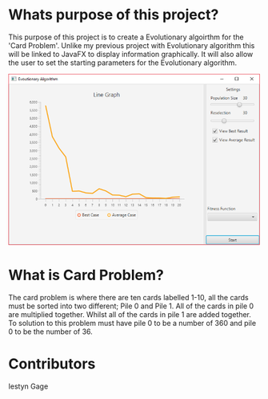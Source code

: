# Whats purpose of this project?

This purpose of this project is to create a Evolutionary algoirthm for the 'Card Problem'.
Unlike my previous project with Evolutionary algorithm this will be linked to JavaFX to display
information graphically. It will also allow the user to set the starting parameters for the 
Evolutionary algorithm.

![alt text](https://github.com/IestynGage/EA_UI_CardProblem/blob/master/example.png)

# What is Card Problem?

The card problem is where there are ten cards labelled 1-10, all the cards must be sorted 
into two different; Pile 0 and Pile 1. All of the cards in pile 0 are multiplied together. 
Whilst all of the cards in pile 1 are added together. To solution to this problem must 
have pile 0 to be a number of 360 and pile 0 to be the number of 36.

# Contributors

Iestyn Gage
